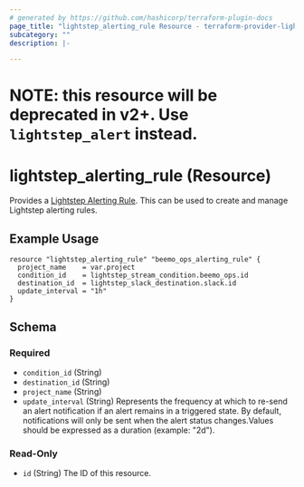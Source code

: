 ```yaml
---
# generated by https://github.com/hashicorp/terraform-plugin-docs
page_title: "lightstep_alerting_rule Resource - terraform-provider-lightstep"
subcategory: ""
description: |-

---
```


# NOTE: this resource will be deprecated in v2+. Use `lightstep_alert` instead.

# lightstep_alerting_rule (Resource)

Provides a [Lightstep Alerting Rule](https://api-docs.lightstep.com/reference/listalertingrules). This can be used to create and manage Lightstep alerting rules.

## Example Usage

```hcl
resource "lightstep_alerting_rule" "beemo_ops_alerting_rule" {
  project_name    = var.project
  condition_id    = lightstep_stream_condition.beemo_ops.id
  destination_id  = lightstep_slack_destination.slack.id
  update_interval = "1h"
}
```

<!-- schema generated by tfplugindocs -->
## Schema

### Required

- `condition_id` (String)
- `destination_id` (String)
- `project_name` (String)
- `update_interval` (String) Represents the frequency at which to re-send an alert notification if an alert remains in a triggered state. By default, notifications will only be sent when the alert status changes.Values should be expressed as a duration (example: "2d").

### Read-Only

- `id` (String) The ID of this resource.
